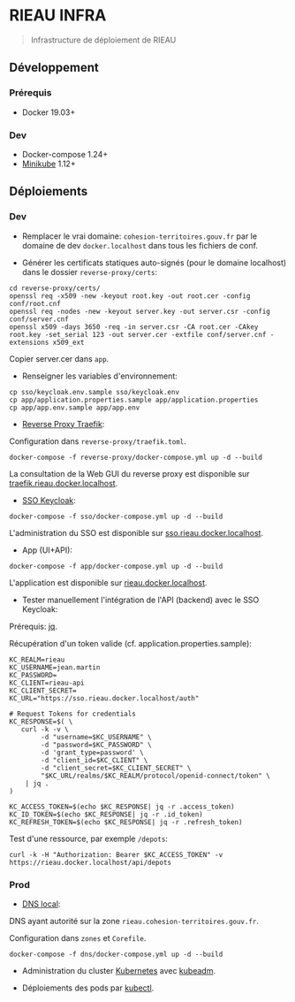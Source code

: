 # RIEAU INFRA

> Infrastructure de déploiement de RIEAU

## Développement

### Prérequis

* Docker 19.03+

### Dev

* Docker-compose 1.24+
* [Minikube](https://kubernetes.io/docs/setup/learning-environment/minikube/) 1.12+

## Déploiements

### Dev

* Remplacer le vrai domaine: `cohesion-territoires.gouv.fr` par le domaine de dev `docker.localhost` dans tous les fichiers de conf.

* Générer les certificats statiques auto-signés (pour le domaine localhost) dans le dossier `reverse-proxy/certs`:

```
cd reverse-proxy/certs/
openssl req -x509 -new -keyout root.key -out root.cer -config conf/root.cnf
openssl req -nodes -new -keyout server.key -out server.csr -config conf/server.cnf
openssl x509 -days 3650 -req -in server.csr -CA root.cer -CAkey root.key -set_serial 123 -out server.cer -extfile conf/server.cnf -extensions x509_ext
```

Copier server.cer dans `app`.

* Renseigner les variables d'environnement:

```
cp sso/keycloak.env.sample sso/keycloak.env
cp app/application.properties.sample app/application.properties
cp app/app.env.sample app/app.env
```

* [Reverse Proxy Traefik](https://www.traefik.io/):

Configuration dans `reverse-proxy/traefik.toml`.

```
docker-compose -f reverse-proxy/docker-compose.yml up -d --build
```

La consultation de la Web GUI du reverse proxy est disponible sur [traefik.rieau.docker.localhost](https://traefik.rieau.docker.localhost).

* [SSO Keycloak](https://www.keycloak.org/):

```
docker-compose -f sso/docker-compose.yml up -d --build
```

L'administration du SSO est disponible sur [sso.rieau.docker.localhost](https://sso.rieau.docker.localhost).

* App (UI+API):

```
docker-compose -f app/docker-compose.yml up -d --build
```

L'application est disponible sur [rieau.docker.localhost](https://rieau.docker.localhost).

* Tester manuellement l'intégration de l'API (backend) avec le SSO Keycloak:

Prérequis: [jq](https://stedolan.github.io/jq/).

Récupération d'un token valide (cf. application.properties.sample):

```
KC_REALM=rieau
KC_USERNAME=jean.martin
KC_PASSWORD=
KC_CLIENT=rieau-api
KC_CLIENT_SECRET=
KC_URL="https://sso.rieau.docker.localhost/auth"

# Request Tokens for credentials
KC_RESPONSE=$( \
   curl -k -v \
        -d "username=$KC_USERNAME" \
        -d "password=$KC_PASSWORD" \
        -d 'grant_type=password' \
        -d "client_id=$KC_CLIENT" \
        -d "client_secret=$KC_CLIENT_SECRET" \
        "$KC_URL/realms/$KC_REALM/protocol/openid-connect/token" \
    | jq .
)

KC_ACCESS_TOKEN=$(echo $KC_RESPONSE| jq -r .access_token)
KC_ID_TOKEN=$(echo $KC_RESPONSE| jq -r .id_token)
KC_REFRESH_TOKEN=$(echo $KC_RESPONSE| jq -r .refresh_token)
```

Test d'une ressource, par exemple `/depots`:

```
curl -k -H "Authorization: Bearer $KC_ACCESS_TOKEN" -v https://rieau.docker.localhost/api/depots
```

### Prod

* [DNS local](https://www.coredns.io/):

DNS ayant autorité sur la zone `rieau.cohesion-territoires.gouv.fr`.

Configuration dans `zones` et `Corefile`.

```
docker-compose -f dns/docker-compose.yml up -d --build
```

* Administration du cluster [Kubernetes](https://kubernetes.io) avec [kubeadm](https://kubernetes.io/docs/reference/setup-tools/kubeadm/).

* Déploiements des pods par [kubectl](https://kubernetes.io/docs/reference/kubectl/kubectl/).